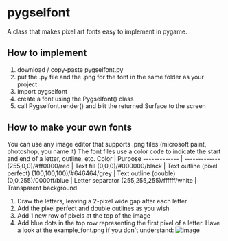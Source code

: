 # pygselfont
A class that makes pixel art fonts easy to implement in pygame.
## How to implement
1. download / copy-paste pygselfont.py
2. put the .py file and the .png for the font in the same folder as your project
3. import pygselfont
4. create a font using the Pygselfont() class
5. call Pygselfont.render() and blit the returned Surface to the screen
## How to make your own fonts
You can use any image editor that supports .png files (microsoft paint, photoshop, you name it)
The font files use a color code to indicate the start and end of a letter, outline, etc.
Color         | Purpose
------------- | -------------
(255,0,0)/#ff0000/red | Text fill
(0,0,0)/#000000/black  | Text outline (pixel perfect)
(100,100,100)/#646464/grey  | Text outline (double)
(0,0,255)/0000ff/blue | Letter separator
(255,255,255)/ffffff/white | Transparent background

1. Draw the letters, leaving a 2-pixel wide gap after each letter
2. Add the pixel perfect and double outlines as you wish
3. Add 1 new row of pixels at the top of the image
4. Add blue dots in the top row representing the first pixel of a letter.
   Have a look at the example_font.png if you don't understand:
   ![image](https://github.com/Rea-Mart/pygselfont/assets/126715517/3e06f8e1-0625-494b-8920-1d1882f4f540)

